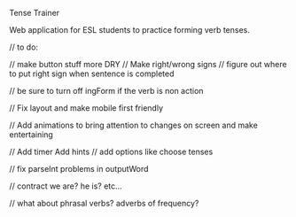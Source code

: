Tense Trainer

Web application for ESL students to practice forming verb tenses.



// to do:

// make button stuff more DRY
// Make right/wrong signs
// figure out where to put right sign when sentence is completed

// be sure to turn off ingForm if the verb is non action

// Fix layout and make mobile first friendly

// Add animations to bring attention to changes on screen and make entertaining

// Add timer
Add hints
// add options like choose tenses

// fix parseInt problems in outputWord

// contract we are? he is? etc...

// what about phrasal verbs? adverbs of frequency?
